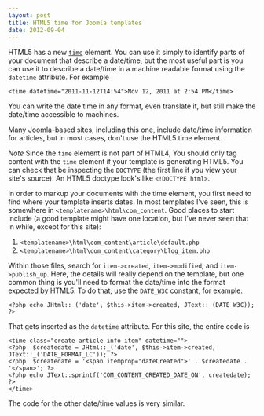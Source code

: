 ```yaml
---
layout: post
title: HTML5 time for Joomla templates
date: 2012-09-04
---
```


HTML5 has a new [`time`](http://www.w3.org/TR/html5/the-time-element.html#the-time-element) element. You can use it simply to identify parts of your document that describe a date/time, but the most useful part is you can use it to describe a date/time in a machine readable format using the `datetime` attribute. For example

```
<time datetime="2011-11-12T14:54">Nov 12, 2011 at 2:54 PM</time>
```

You can write the date time in any format, even translate it, but still make the date/time accessible to machines.

Many [Joomla](http://www.joomla.org/)-based sites, including this one, include date/time information for articles, but in most cases, don't use the HTML5 time element.

*Note* Since the `time` element is not part of HTML4, You should only tag content with the `time` element if your template is generating HTML5. You can check that be inspecting the `DOCTYPE` (the first line if you view your site's source). An HTML5 doctype look's like `<!DOCTYPE html>`.

In order to markup your documents with the time element, you first need to find where your template inserts dates. In most templates I've seen, this is somewhere in `<templatename>\html\com_content`. Good places to start include (a good template might have one location, but I've never seen that in while, except for this site):

1. `<templatename>\html\com_content\article\default.php`
2. `<templatename>\html\com_content\category\blog_item.php`

Within those files, search for `item->created`, `item->modified`, and `item->publish_up`. Here, the details will really depend on the template, but one common thing is you'll need to format the date/time into the format expected by HTML5. To do that, use the `DATE_W3C` constant, for example.

```
<?php echo JHtml::_('date', $this->item->created, JText::_(DATE_W3C)); ?>
```

That gets inserted as the `datetime` attribute. For this site, the entire code is

```
<time class="create article-info-item" datetime="">
<?php  $createdate = JHtml::_('date', $this->item->created, JText::_('DATE_FORMAT_LC')); ?>
<?php  $createdate = '<span itemprop="dateCreated">' . $createdate . '</span>'; ?>
<?php echo JText::sprintf('COM_CONTENT_CREATED_DATE_ON', createdate); ?>
</time>
```

The code for the other date/time values is very similar.